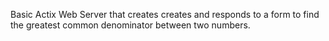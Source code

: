 Basic Actix Web Server that creates creates and responds to a form to find the greatest common denominator between two numbers.